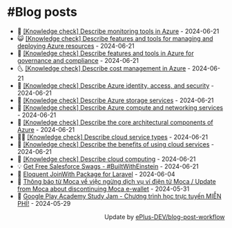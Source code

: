 # #Blog posts
<!-- BLOG-POST-LIST:START -->
- 🧰 [[Knowledge check] Describe monitoring tools in Azure](https://eplus.dev/knowledge-check-describe-monitoring-tools-in-azure) - 2024-06-21
- 😺 [[Knowledge check] Describe features and tools for managing and deploying Azure resources](https://eplus.dev/knowledge-check-describe-features-and-tools-for-managing-and-deploying-azure-resources) - 2024-06-21
- 🗽 [[Knowledge check] Describe features and tools in Azure for governance and compliance](https://eplus.dev/knowledge-check-describe-features-and-tools-in-azure-for-governance-and-compliance) - 2024-06-21
- 🌜 [[Knowledge check] Describe cost management in Azure](https://eplus.dev/knowledge-check-describe-cost-management-in-azure) - 2024-06-21
- 📝 [[Knowledge check] Describe Azure identity, access, and security](https://eplus.dev/knowledge-check-describe-azure-identity-access-and-security) - 2024-06-21
- 🚀 [[Knowledge check] Describe Azure storage services](https://eplus.dev/knowledge-check-describe-azure-storage-services) - 2024-06-21
- 💼 [[Knowledge check] Describe Azure compute and networking services](https://eplus.dev/knowledge-check-describe-azure-compute-and-networking-services) - 2024-06-21
- 🦣 [[Knowledge check] Describe the core architectural components of Azure](https://eplus.dev/knowledge-check-describe-the-core-architectural-components-of-azure) - 2024-06-21
- 👨‍🏫 [[Knowledge check] Describe cloud service types](https://eplus.dev/knowledge-check-describe-cloud-service-types) - 2024-06-21
- 🔭 [[Knowledge check] Describe the benefits of using cloud services](https://eplus.dev/knowledge-check-describe-the-benefits-of-using-cloud-services) - 2024-06-21
- 🤡 [[Knowledge check] Describe cloud computing](https://eplus.dev/knowledge-check-describe-cloud-computing) - 2024-06-21
- 💡 [Get Free Salesforce Swags - #BuiltWithEinstein](https://eplus.dev/get-free-salesforce-swags-builtwitheinstein) - 2024-06-21
- 🦣 [Eloquent JoinWith Package for Laravel](https://eplus.dev/eloquent-joinwith-package-for-laravel) - 2024-06-04
- 💪 [Thông báo từ Moca về việc ngừng dịch vụ ví điện tử Moca / Update from Moca about discontinuing Moca e-wallet](https://eplus.dev/thong-bao-tu-moca-ve-viec-ngung-dich-vu-vi-dien-tu-moca-update-from-moca-about-discontinuing-moca-e-wallet) - 2024-05-31
- 🤡 [Google Play Academy Study Jam - Chương trình học trực tuyến MIỄN PHÍ!](https://eplus.dev/google-play-academy-study-jam-chuong-trinh-hoc-truc-tuyen-mien-phi) - 2024-05-29<!-- BLOG-POST-LIST:END -->
<div align="right">
  Update by <a target="_blank"
    href="https://github.com/ePlus-DEV/blog-post-workflow">ePlus-DEV/blog-post-workflow</a>
</div>
